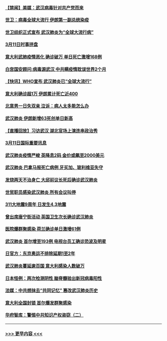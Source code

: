 #### [【禁闻】美媒：武汉病毒针对共产党而来](../pages/prog202/a102797618.md?t=03120831) 
#### [世卫：病毒全球大流行 伊朗第一副总统染疫](../pages/prog202/a102797579.md?t=03120831) 
#### [世卫组织正式宣布 武汉肺炎为“全球大流行病”](../pages/prog202/a102797475.md?t=03120831) 
#### [3月11日时事拼盘](../pages/prog202/a102797476.md?t=03120831) 
#### [意大利武肺疫情恶化 确诊破万 单日死亡激增168例](../pages/prog202/a102797393.md?t=03120831) 
#### [白宫国安顾问:病毒源武汉 中共瞒疫情耽误世界2个月](../pages/prog202/a102797433.md?t=03120831) 
#### [【快讯】WHO宣布 武汉肺炎已“全球大流行”](../pages/prog202/a102797429.md?t=03120831) 
#### [意大利确诊超1万 伊朗累计死亡近400](../pages/prog202/a102797341.md?t=03120831) 
#### [北意男一日失双亲 泣诉：病人太多能怎么办](../pages/prog202/a102797295.md?t=03120831) 
#### [武汉肺炎 伊朗新增63死创单日新高](../pages/prog202/a102797268.md?t=03120831) 
#### [【直播回放】习访武汉 湖北官场上演连串政治秀](../pages/prog202/a102797105.md?t=03120831) 
#### [3月11日国际重要讯息](../pages/prog202/a102797161.md?t=03120831) 
#### [武汉肺炎疫情严峻 英降息2码 金价或飙至2000美元](../pages/prog202/a102797092.md?t=03120831) 
#### [武汉肺炎 巴拿马报死亡病例 牙买加、玻利维亚失守](../pages/prog202/a102797062.md?t=03120831) 
#### [发烧两天不治身亡 大邱前议长死后确诊武汉肺炎](../pages/prog202/a102797043.md?t=03120831) 
#### [世贸职员感染武汉肺炎 所有会议叫停](../pages/prog202/a102797001.md?t=03120831) 
#### [311大地震9周年 日发生4.3地震](../pages/prog202/a102797004.md?t=03120831) 
#### [曾出席唐宁街活动 英国卫生次长确诊武汉肺炎](../pages/prog202/a102796948.md?t=03120831) 
#### [医院爆群聚感染 荷兰确诊单日激增61例](../pages/prog202/a102796928.md?t=03120831) 
#### [武汉肺炎 首尔增至193例 电视台员工确诊恐波及明星](../pages/prog202/a102796886.md?t=03120831) 
#### [日官方：东京奥运不排除延期1至2年](../pages/prog202/a102796890.md?t=03120831) 
#### [武汉肺炎蔓延逾百国 意大利感染人数破万](../pages/prog202/a102796746.md?t=03120831) 
#### [日本怪例：两次检测阴性 脑脊髓验出新冠病毒阳性](../pages/prog202/a102796700.md?t=03120831) 
#### [法媒：中共想抹去“共同记忆” 篡改武汉肺炎历史](../pages/prog202/a102796607.md?t=03120831) 
#### [意大利全国封锁 首尔爆发群聚感染](../pages/prog202/a102796574.md?t=03120831) 
#### [华府智库：警惕中共知识产权盗窃（二）](../pages/prog202/a102796570.md?t=03120831) 

----
#### [ >>> 更早内容 <<< ](../indexes/prog202-earlier.md)

